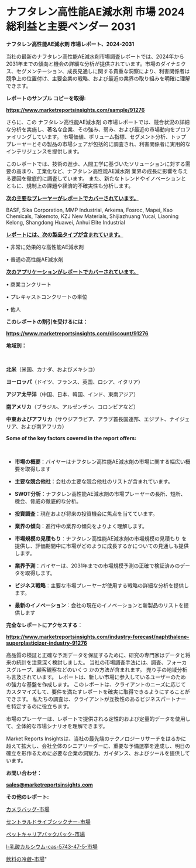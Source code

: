 # ナフタレン高性能AE減水剤 市場 2024 総利益と主要ベンダー 2031

<strong>ナフタレン高性能AE減水剤 市場レポート、2024-2031</strong>

当社の最新のナフタレン高性能AE減水剤市場調査レポートでは、2024年から2031年までの傾向と機会の詳細な分析が提供されています。市場のダイナミクス、セグメンテーション、成長見通しに関する貴重な洞察により、利害関係者は競争上の位置付け、主要企業の戦略、および最近の業界の取り組みを明確に理解できます。



<strong>レポートのサンプル コピーを取得:</strong> <a href=https://www.marketreportsinsights.com/sample/91276>

<strong><u>https://www.marketreportsinsights.com/sample/91276</u></strong></a>

さらに、この ナフタレン高性能AE減水剤 の市場レポートでは、競合状況の詳細な分析を実施し、著名な企業、その強み、弱み、および最近の市場動向をプロファイリングしています。 市場価値、ボリューム指標、セグメント分析、トッププレーヤーとその製品の市場シェアが包括的に調査され、利害関係者に実用的なインテリジェンスを提供します。

このレポートでは、技術の進歩、人間工学に基づいたソリューションに対する需要の高まり、工業化など、ナフタレン高性能AE減水剤 業界の成長に影響を与える要因を徹底的に調査しています。 また、新たなトレンドやイノベーションとともに、規制上の課題や経済的不確実性も分析します。



<strong><u>次の主要なプレーヤーがレポートでカバーされています。</u></strong>

BASF, Sika Corporation, MMP Industrial, Arkema, Fosroc, Mapei, Kao Chemicals, Takemoto, KZJ New Materials, Shijiazhuang Yucai, Liaoning Kelong, Shangdong Huawei, Anhui Elite Industrial



<strong><u><b>レポートには、次の製品タイプが含まれています。</b></u></strong>

• 非常に効果的な高性能AE減水剤

• 普通の高性能AE減水剤



<strong><u><b>次のアプリケーションがレポートでカバーされています。</b></u></strong>

• 商業コンクリート

• プレキャストコンクリートの単位

• 他人



<strong><b>このレポートの割引を受けるには：</b></strong>

<a href=https://www.marketreportsinsights.com/discount/91276>

<strong><u>https://www.marketreportsinsights.com/discount/91276</u></strong></a>



<strong>地域別：</strong>

<strong> </strong>



<strong>北米</strong>（米国、カナダ、およびメキシコ）



<strong>ヨーロッパ</strong>（ドイツ、フランス、英国、ロシア、イタリア）



<strong>アジア太平洋</strong>（中国、日本、韓国、インド、東南アジア）



<strong>南アメリカ</strong>（ブラジル、アルゼンチン、コロンビアなど）



<strong>中東およびアフリカ</strong>（サウジアラビア、アラブ首長国連邦、エジプト、ナイジェリア、および南アフリカ）



<strong>Some of the key factors covered in the report offers:</strong>

<strong> </strong>
<ul>
  <li>

<strong>市場の概要</strong>：バイヤーはナフタレン高性能AE減水剤の市場に関する幅広い概要を取得します</li>
  <li>

<strong>主要な競合他社</strong>：会社の主要な競合他社のリストが含まれています。</li>
  <li>

<strong>SWOT分析</strong>：ナフタレン高性能AE減水剤の市場プレーヤーの長所、短所、機会、脅威の徹底的な分析。</li>
  <li>

<strong>投資調査</strong>：現在および将来の投資機会に焦点を当てています。</li>
  <li>

<strong>業界の傾向</strong>：進行中の業界の傾向をよりよく理解します。</li>
  <li>

<strong>市場規模の見積もり</strong>：ナフタレン高性能AE減水剤の市場規模の見積もり を提供し、評価期間中に市場がどのように成長するかについての見通しも提供します。</li>
  <li>

<strong>業界予測</strong>：バイヤーは、2031年までの市場規模予測の正確で検証済みのデータを取得します。</li>
  <li>

<strong>ビジネス戦略</strong>：主要な市場プレーヤーが使用する戦略の詳細な分析を提供します。</li>
  <li>

<strong>最新のイノベーション</strong>：会社の現在のイノベーションと新製品のリストを提供します</li>
</ul>


<strong>完全なレポートにアクセスする</strong>：

<a href=https://www.marketreportsinsights.com/industry-forecast/naphthalene-superplasticizer-industry-91276>

<strong><u>https://www.marketreportsinsights.com/industry-forecast/naphthalene-superplasticizer-industry-91276</u></strong></a>

高品質の検証と正確な予測データを保証するために、研究の専門家はデータと将来の統計を注意深く検討しました。 当社の市場調査手法には、調査、フォーカスグループ、顧客観察などのいくつ かの方法が含まれます。 売り手の地域分析も言及されています。 レポートは、新しい市場に参入しているユーザーのための強力な基盤を作成します。 このレポートは、クライアントのニーズに応じてカスタマイズして、要件を満たすレポートを確実に取得できるようにすることができます。 私たちの調査は、クライアントが互換性のあるビジネスパートナーを特定するのに役立ちます。

市場のプレーヤーは、レポートで提供される定性的および定量的データを使用して、全体的な市場シナリオを理解できます。

Market Reports Insightsは、当社の最先端のテクノロジーリサーチをはるかに超えて拡大し、会社全体のシニアリーダーに、重要な予備選挙を達成し、明日の確立を形作るために必要な企業の洞察力、ガイダンス、およびツールを提供しています。



<strong><b>お問い合わせ</b></strong>：

<a href=mailto:sales@marketreportsinsights.com>

<strong><u>sales@marketreportsinsights.com</u></strong></a>



<strong>その他のレポート:</strong>

<a href=https://www.linkedin.com/pulse/カメラバッグ-市場-2030-年までの需要に焦点を当てた-2023-年調査レポート-mvi2f/>カメラバッグ-市場</a>

<a href=https://www.linkedin.com/pulse/セントラルドライブシックナー-市場-2023-競争分析と事業成長-2030-xl2of/>セントラルドライブシックナー-市場</a>

<a href=https://www.linkedin.com/pulse/ペットキャリアバックパック-市場-2023-年のダイナミクスとビジネストレンド-dsduf/>ペットキャリアバックパック-市場</a>

<a href=https://www.linkedin.com/pulse/l-乳酸カルシウム-cas-5743-47-5-市場-2030-年までの需要に焦点を当てた-ooaqf/>l-乳酸カルシウム-cas-5743-47-5-市場</a>

<a href=https://www.linkedin.com/pulse/飲料の冷蔵-市場-2023-swot-分析と成長率-2030-data-dive-discoveries-24-analysis-asajf/>飲料の冷蔵-市場</a>"
